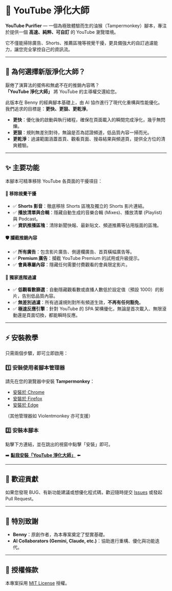 # 🎯 YouTube 淨化大師

**YouTube Purifier** — 一個為極致體驗而生的油猴（Tampermonkey）腳本，專注於提供一個 **高速、純粹、可自訂** 的 YouTube 瀏覽環境。

它不僅能掃除廣告、Shorts、推薦區塊等視覺干擾，更具備強大的自訂過濾能力，讓您完全掌控自己的資訊流。

---

## 🚀 為何選擇新版淨化大師？

厭倦了演算法的擺佈和無處不在的推銷內容嗎？  
**「YouTube 淨化大師」** 將 YouTube 的主導權交還給您。

此版本在 Benny 的經典腳本基礎上，由 AI 協作進行了現代化重構與性能優化。我們追求的目標是：**更快、更狠、更乾淨**。

- **更快**：優化後的啟動與執行緒程，確保在頁面載入的瞬間完成淨化，幾乎無閃爍。
- **更狠**：規則無差別對待，無論是否為認證頻道，低品質內容一掃而光。
- **更乾淨**：過濾範圍涵蓋首頁、觀看頁面、搜尋結果與頻道頁，提供全方位的清爽體驗。

---

## ✨ 主要功能

本腳本可精準移除 YouTube 各頁面的干擾項目：

#### 🧹 移除視覺干擾
- ✅ **Shorts 影音**：徹底移除 Shorts 區塊及獨立的 Shorts 影片連結。
- ✅ **播放清單與合輯**：隱藏自動生成的音樂合輯 (Mixes)、播放清單 (Playlist) 與 Podcast。
- ✅ **資訊推播區塊**：清除新聞快報、最新貼文、頻道推薦等佔用版面的區塊。

#### 🛡️ 攔截推銷內容
- ✅ **所有廣告**：包含影片廣告、側邊欄廣告、首頁橫幅廣告等。
- ✅ **Premium 廣告**：攔截 YouTube Premium 的試用或升級提示。
- ✅ **會員專屬內容**：隱藏任何需要付費觀看的會員限定影片。

#### 🌟 **獨家進階過濾**
- ✅ **低觀看數篩選**：自動隱藏觀看數或直播人數低於設定值（預設 1000）的影片，告別低品質內容。
- ✅ **無差別過濾**：所有過濾規則對所有頻道生效，**不再有任何豁免**。
- ✅ **極速反應引擎**：針對 YouTube 的 SPA 架構優化，無論是首次載入、無限滾動還是頁面切換，都能瞬時反應。

---

## ⚡️ 安裝教學

只需兩個步驟，即可立即啟用：

### 1️⃣ 安裝使用者腳本管理器

請先在您的瀏覽器中安裝 **Tampermonkey**：

- [安裝於 Chrome](https://chrome.google.com/webstore/detail/tampermonkey/dhdgffkkebhmkfjojejmpbldmpobfkfo)
- [安裝於 Firefox](https://addons.mozilla.org/firefox/addon/tampermonkey/)
- [安裝於 Edge](https://microsoftedge.microsoft.com/addons/detail/tampermonkey/iikmkjmpaadaobahmlepeloendndfphd)

（其他管理器如 Violentmonkey 亦可支援）

### 2️⃣ 安裝本腳本

點擊下方連結，並在跳出的視窗中點擊「安裝」即可。

➡️ **[點我安裝「YouTube 淨化大師」](https://github.com/bennytsai1234/youtube-homepage-cleaner/raw/main/youtube-homepage-cleaner.user.js)** ⬅️


---

## 🤝 歡迎貢獻

如果您發現 BUG、有新功能建議或想優化程式碼，歡迎隨時提交 [Issues](https://github.com/bennytsai1234/youtube-homepage-cleaner/issues) 或發起 Pull Request。

---

## 🙏 特別致謝

- **Benny**：原創作者，為本專案奠定了堅實基礎。
- **AI Collaborators (Gemini, Claude, etc.)**：協助進行重構、優化與功能迭代。

---

## 📄 授權條款

本專案採用 [MIT License](LICENSE) 授權。
